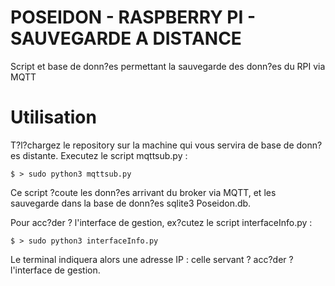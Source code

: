 # **POSEIDON - RASPBERRY PI - SAUVEGARDE A DISTANCE**
 
Script et base de donn?es permettant la sauvegarde des donn?es du RPI via MQTT

# **Utilisation**
 
T?l?chargez le repository sur la machine qui vous servira de base de donn?es distante. 
Executez le script mqttsub.py : 
```
$ > sudo python3 mqttsub.py
```
Ce script ?coute les donn?es arrivant du broker via MQTT, et les sauvegarde dans la base de donn?es sqlite3 Poseidon.db.

Pour acc?der ? l'interface de gestion, ex?cutez le script interfaceInfo.py : 
```
$ > sudo python3 interfaceInfo.py
```
Le terminal indiquera alors une adresse IP : celle servant ? acc?der ? l'interface de gestion.
